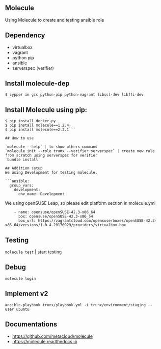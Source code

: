 ## Molecule
Using Molecule to create and testing ansible role

## Dependency
* virtualbox
* vagrant
* python pip
* ansible
* serverspec (verifier)

## Install molecule-dep
```
$ zypper in gcc python-pip python-vagrant libssl-dev libffi-dev
```

## Install Molecule using pip:
```$ pip install ansible==2.3.2
$ pip install docker-py
$ pip install molecule==1.2.4
$ pip install molecule==2.3.1```

## How to use

`molecule --help` | to show others command  
`molecule init --role trunx --verifier serverspec` | create new rule from scratch using serverspec for verifier  
`bundle install`

## Addition setup
We using Development for testing molecule.

```ansible:
  group_vars:
    development:
      env_name: Development
```

We using openSUSE Leap, so please edit platform section in molecule.yml  

```platforms:
    - name: opensuse/openSUSE-42.3-x86_64
      box: opensuse/openSUSE-42.3-x86_64
      box_url: https://vagrantcloud.com/opensuse/boxes/openSUSE-42.3-x86_64/versions/1.0.4.20170929/providers/virtualbox.box
```

## Testing
`molecule test` | start testing

## Debug  
`molecule login`

## Implement v2
`ansible-playbook trunx/playbook.yml -i trunx/environment/staging --user ubuntu`

## Documentations
* https://github.com/metacloud/molecule
* https://molecule.readthedocs.io
